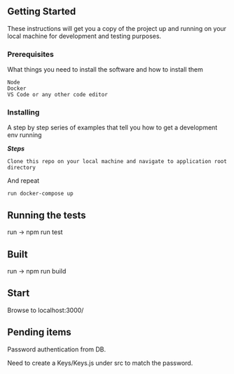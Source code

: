 

## Getting Started

These instructions will get you a copy of the project up and running on your local machine for development and testing purposes. 

### Prerequisites

What things you need to install the software and how to install them

```
Node
Docker
VS Code or any other code editor
```

### Installing

A step by step series of examples that tell you how to get a development env running

***Steps***

```
Clone this repo on your local machine and navigate to application root directory
```

And repeat

```
run docker-compose up 
```

## Running the tests

run ->  npm run test

## Built 

run -> npm run build

## Start

Browse to localhost:3000/

## Pending items
Password authentication from DB.


Need to create a Keys/Keys.js under src to match the password.
